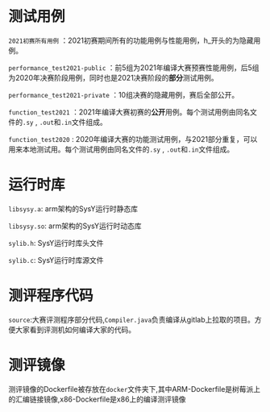 # 测试用例

`2021初赛所有用例` ：2021初赛期间所有的功能用例与性能用例，h_开头的为隐藏用例。

`performance_test2021-public` ：前5组为2021年编译大赛预赛性能用例，后5组为2020年决赛阶段用例，同时也是2021决赛阶段的**部分**测试用例。

`performance_test2021-private` ：10组决赛的隐藏用例，赛后全部公开。

`function_test2021` ：2021年编译大赛初赛的**公开**用例。每个测试用例由同名文件的`.sy` , `.out`和`.in`文件组成。

`function_test2020` : 2020年编译大赛的功能测试用例，与2021部分重复，可以用来本地测试用。每个测试用例由同名文件的`.sy` , `.out`和`.in`文件组成。



# 运行时库

`libsysy.a`: arm架构的SysY运行时静态库

`libsysy.so`: arm架构的SysY运行时动态库

`sylib.h`: SysY运行时库头文件

`sylib.c`: SysY运行时库源文件

# 测评程序代码

`source`:大赛评测程序部分代码,`Compiler.java`负责编译从gitlab上拉取的项目。方便大家看到评测机如何编译大家的代码。

# 测评镜像

测评镜像的Dockerfile被存放在`docker`文件夹下,其中ARM-Dockerfile是树莓派上的汇编链接镜像,x86-Dockerfile是x86上的编译测评镜像